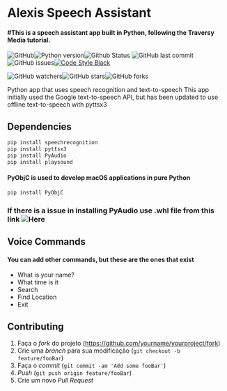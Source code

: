 # Alexis Speech Assistant
#### #This is a speech assistant app built in Python, following the Traversy Media tutorial.

![GitHub](https://img.shields.io/github/license/MarceloKabbalah/alexis_speech_assistant?color=blue)![Python version](https://img.shields.io/github/pipenv/locked/python-version/MarceloKabbalah/alexis_speech_assistant)![Github Status](https://img.shields.io/pypi/status/Python)
![GitHub last commit](https://img.shields.io/github/last-commit/MarceloKabbalah/alexis_speech_assistant)![GitHub issues](https://img.shields.io/github/issues/MarceloKabbalah/alexis_speech_assistant)[![Code Style Black](https://img.shields.io/badge/code%20style-black-000000.svg)](https://github.com/ambv/black/)

![GitHub watchers](https://img.shields.io/github/watchers/MarceloKabbalah/alexis_speech_assistant?style=social)![GitHub stars](https://img.shields.io/github/stars/MarceloKabbalah/alexis_speech_assistant?style=social)![GitHub forks](https://img.shields.io/github/forks/MarceloKabbalah/alexis_speech_assistant?style=social)

Python app that uses speech recognition and text-to-speech
This app initially used the Google text-to-speech API, but has been updated to use offline text-to-speech with pyttsx3



## Dependencies
```Python
pip install speechrecognition
pip install pyttsx3
pip install PyAudio
pip install playsound
```
#### PyObjC is used to develop macOS applications in pure Python
```Python
pip install PyObjC
```
### **If there is a issue in installing PyAudio use .whl file from this link ![Here](https://www.lfd.uci.edu/~gohlke/pythonlibs/#pyaudio)**

## Voice Commands

#### You can add other commands, but these are the ones that exist

- What is your name?
- What time is it
- Search
- Find Location
- Exit


## Contributing
1. Faça o _fork_ do projeto (<https://github.com/yourname/yourproject/fork>)
2. Crie uma _branch_ para sua modificação (`git checkout -b feature/fooBar`)
3. Faça o _commit_ (`git commit -am 'Add some fooBar'`)
4. _Push_ (`git push origin feature/fooBar`)
5. Crie um novo _Pull Request_